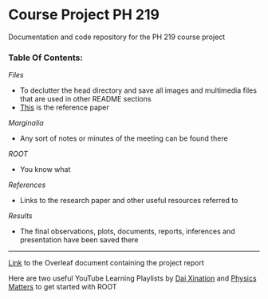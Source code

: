 # Course Project PH 219
Documentation and code repository for the PH 219 course project

### Table Of Contents:

*Files*
 - To declutter the head directory and save all images and multimedia files that are used in other README sections
 - [This](/Files/PhysRevD.83.112001.pdf) is the reference paper
 
*Marginalia*
 - Any sort of notes or minutes of the meeting can be found there
 
*ROOT*
 - You know what
 
*References*
 - Links to the research paper and other useful resources referred to
 
*Results*
 - The final observations, plots, documents, reports, inferences and presentation have been saved there

- - - -

[Link](https://www.overleaf.com/read/bsmnjtskbbjr) to the Overleaf document containing the project report

Here are two useful YouTube Learning Playlists by [Dai Xination](https://www.youtube.com/playlist?list=PLJZI0Nq8pgrScd_mR_ruxXD7N8dxFZtXv) and [Physics Matters](https://www.youtube.com/playlist?list=PLLybgCU6QCGWLdDO4ZDaB0kLrO3maeYAe) to get started with ROOT

<!--Contributors: Abhishek Soni, Aravind Bharathi, Gundappa, Harshda Saxena, Heetak Shah, Kaushik Singirikonda, Moysha Gera, Vinit Doke-->
